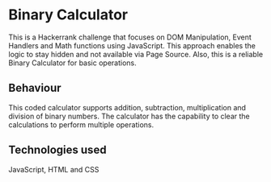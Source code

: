# Binary Calculator

This is a Hackerrank challenge that focuses on DOM Manipulation, Event Handlers and Math functions using JavaScript. This approach enables the logic to stay hidden and not available via Page Source. Also, this is a reliable Binary Calculator for basic operations.

## Behaviour
This coded calculator supports addition, subtraction, multiplication and division of binary numbers. The calculator has the capability to clear the calculations to perform multiple operations.

## Technologies used

JavaScript, HTML and CSS
